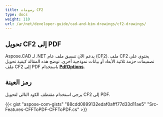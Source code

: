 ```yaml
---
title: رسومات CF2
type: docs
weight: 110
url: /ar/net/developer-guide/cad-and-bim-drawings/cf2-drawings/
---
```


## **تحويل CF2 إلى PDF**

Aspose.CAD لـ .NET يدعم الآن تنسيق ملف عام (CF2). ملف CF2 يحتوي على تصميمات حزمة ثلاثية الأبعاد أو بيانات نموذجية أخرى. توضح هذه المقالة كيفية تحويل ملف CF2 إلى PDF باستخدام [**PdfOptions**](https://reference.aspose.com/cad/net/aspose.cad.imageoptions/pdfoptions).

## رمز العينة

يرجى استخدام مقتطف الكود التالي لتحويل CF2 إلى PDF.

{{< gist "aspose-com-gists" "88cdd0899132edaf0afff77d33d11ae5" "Src-Features-CFFToPDF-CFFToPDF.cs" >}}
